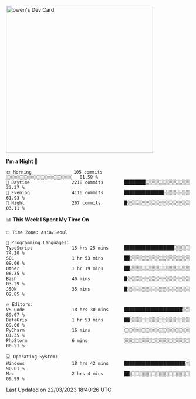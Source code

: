 <a href="https://app.daily.dev/owen_9066"><img src="https://api.daily.dev/devcards/51e5c69f10114f2abe0ae390c27b0828.png?r=hyb" width="400" alt="owen's Dev Card"/></a>

 
 <!--START_SECTION:waka-->
**I'm a Night 🦉** 

```text
🌞 Morning                105 commits         ░░░░░░░░░░░░░░░░░░░░░░░░░   01.58 % 
🌆 Daytime                2218 commits        ████████░░░░░░░░░░░░░░░░░   33.37 % 
🌃 Evening                4116 commits        ███████████████░░░░░░░░░░   61.93 % 
🌙 Night                  207 commits         █░░░░░░░░░░░░░░░░░░░░░░░░   03.11 % 
```


📊 **This Week I Spent My Time On** 

```text
🕑︎ Time Zone: Asia/Seoul

💬 Programming Languages: 
TypeScript               15 hrs 25 mins      ███████████████████░░░░░░   74.20 % 
SQL                      1 hr 53 mins        ██░░░░░░░░░░░░░░░░░░░░░░░   09.06 % 
Other                    1 hr 19 mins        ██░░░░░░░░░░░░░░░░░░░░░░░   06.35 % 
Bash                     40 mins             █░░░░░░░░░░░░░░░░░░░░░░░░   03.29 % 
JSON                     35 mins             █░░░░░░░░░░░░░░░░░░░░░░░░   02.85 % 

🔥 Editors: 
VS Code                  18 hrs 30 mins      ██████████████████████░░░   89.07 % 
DataGrip                 1 hr 53 mins        ██░░░░░░░░░░░░░░░░░░░░░░░   09.06 % 
PyCharm                  16 mins             ░░░░░░░░░░░░░░░░░░░░░░░░░   01.35 % 
PhpStorm                 6 mins              ░░░░░░░░░░░░░░░░░░░░░░░░░   00.51 % 

💻 Operating System: 
Windows                  18 hrs 42 mins      ███████████████████████░░   90.01 % 
Mac                      2 hrs 4 mins        ██░░░░░░░░░░░░░░░░░░░░░░░   09.99 % 
```


 Last Updated on 22/03/2023 18:40:26 UTC
<!--END_SECTION:waka-->
